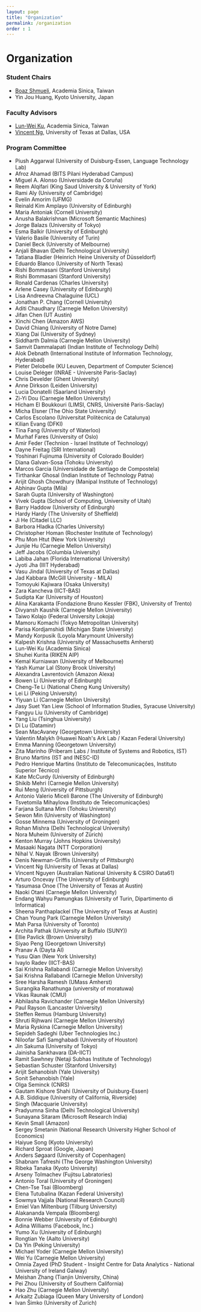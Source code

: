 ```yaml
---
layout: page
title: "Organization"
permalink: /organization
order : 1
---
```

# Organization

### Student Chairs
- [Boaz Shmueli](https://www.linkedin.com/in/boazshmueli), Academia Sinica, Taiwan
- Yin Jou Huang, Kyoto University, Japan

### Faculty Advisors 
- [Lun-Wei Ku](https://www.iis.sinica.edu.tw/pages/lwku/), Academia Sinica, Taiwan
- [Vincent Ng](http://www.hlt.utdallas.edu/~vince), University of Texas at Dallas, USA

### Program Committee
- Piush Aggarwal (University of Duisburg-Essen, Language Technology Lab)
- Afroz Ahamad (BITS Pilani Hyderabad Campus)
- Miguel A. Alonso (Universidade da Coruña)
- Reem Alqifari (King Saud University & University of York)
- Rami Aly (University of Cambridge)
- Evelin Amorim (UFMG)
- Reinald Kim Amplayo (University of Edinburgh)
- Maria Antoniak (Cornell University)
- Anusha Balakrishnan (Microsoft Semantic Machines)
- Jorge Balazs (University of Tokyo)
- Esma Balkir (University of Edinburgh)
- Valerio Basile (University of Turin)
- Daniel Beck (University of Melbourne)
- Anjali Bhavan (Delhi Technological University)
- Tatiana Bladier (Heinrich Heine University of Düsseldorf)
- Eduardo Blanco (University of North Texas)
- Rishi Bommasani (Stanford University)
- Rishi Bommasani (Stanford University)
- Ronald Cardenas (Charles University)
- Arlene Casey (University of Edinburgh)
- Lisa Andreevna Chalaguine (UCL)
- Jonathan P. Chang (Cornell University)
- Aditi Chaudhary (Carnegie Mellon University)
- Jifan Chen (UT Austin)
- Xinchi Chen (Amazon AWS)
- David Chiang (University of Notre Dame)
- Xiang Dai (University of Sydney)
- Siddharth Dalmia (Carnegie Mellon University)
- Samvit Dammalapati (Indian Institute of Technology Delhi)
- Alok Debnath (International Institute of Information Technology, Hyderabad)
- Pieter Delobelle (KU Leuven, Department of Computer Science)
- Louise Deléger (INRAE - Université Paris-Saclay)
- Chris Develder (Ghent University)
- Anne Dirkson (Leiden University)
- Lucia Donatelli (Saarland University)
- Zi-Yi Dou (Carnegie Mellon University)
- Hicham El Boukkouri (LIMSI, CNRS, Université Paris-Saclay)
- Micha Elsner (The Ohio State University)
- Carlos Escolano (Universitat Politècnica de Catalunya)
- Kilian Evang (DFKI)
- Tina Fang (University of Waterloo)
- Murhaf Fares (University of Oslo)
- Amir Feder (Technion - Israel Institute of Technology)
- Dayne Freitag (SRI International)
- Yoshinari Fujinuma (University of Colorado Boulder)
- Diana Galvan-Sosa (Tohoku University)
- Marcos Garcia (Universidade de Santiago de Compostela)
- Tirthankar Ghosal (Indian Institute of Technology Patna)
- Arijit Ghosh Chowdhury (Manipal Institute of Technology)
- Abhinav Gupta (Mila)
- Sarah Gupta (University of Washington)
- Vivek Gupta (School of Computing, University of Utah)
- Barry Haddow (University of Edinburgh)
- Hardy Hardy (The University of Sheffield)
- Ji He (Citadel LLC)
- Barbora Hladka (Charles University)
- Christopher Homan (Rochester Institute of Technology)
- Phu Mon Htut (New York University)
- Junjie Hu (Carnegie Mellon University)
- Jeff Jacobs (Columbia University)
- Labiba Jahan (Florida International University)
- Jyoti Jha (IIIT Hyderabad)
- Vasu Jindal (University of Texas at Dallas)
- Jad Kabbara (McGill University - MILA)
- Tomoyuki Kajiwara (Osaka University)
- Zara Kancheva (IICT-BAS)
- Sudipta Kar (University of Houston)
- Alina Karakanta (Fondazione Bruno Kessler (FBK), University of Trento)
- Divyansh Kaushik (Carnegie Mellon University)
- Taiwo Kolajo (Federal University Lokoja)
- Mamoru Komachi (Tokyo Metropolitan University)
- Parisa Kordjamshidi (Michigan State University)
- Mandy Korpusik (Loyola Marymount University)
- Kalpesh Krishna (University of Massachusetts Amherst)
- Lun-Wei Ku (Academia Sinica)
- Shuhei Kurita (RIKEN AIP)
- Kemal Kurniawan (University of Melbourne)
- Yash Kumar Lal (Stony Brook University)
- Alexandra Lavrentovich (Amazon Alexa)
- Bowen Li (University of Edinburgh)
- Cheng-Te Li (National Cheng Kung University)
- Lei Li (Peking University)
- Yiyuan Li (Carnegie Mellon University)
- Jasy Suet Yan Liew (School of Information Studies, Syracuse University)
- Fangyu Liu (University of Cambridge)
- Yang Liu (Tsinghua University)
- Di Lu (Dataminr)
- Sean MacAvaney (Georgetown University)
- Valentin Malykh (Huawei Noah's Ark Lab / Kazan Federal University)
- Emma Manning (Georgetown University)
- Zita Marinho (Priberam Labs / Institute of Systems and Robotics, IST)
- Bruno Martins (IST and INESC-ID)
- Pedro Henrique Martins (Instituto de Telecomunicações, Instituto Superior Técnico)
- Kate McCurdy (University of Edinburgh)
- Shikib Mehri (Carnegie Mellon University)
- Rui Meng (University of Pittsburgh)
- Antonio Valerio Miceli Barone (The University of Edinburgh)
- Tsvetomila Mihaylova (Instituto de Telecomunicações)
- Farjana Sultana Mim (Tohoku University)
- Sewon Min (University of Washington)
- Gosse Minnema (University of Groningen)
- Rohan Mishra (Delhi Technological University)
- Nora Muheim (University of Zürich)
- Kenton Murray (Johns Hopkins University)
- Masaaki Nagata (NTT Corporation)
- Nihal V. Nayak (Brown University)
- Denis Newman-Griffis (University of Pittsburgh)
- Vincent Ng (University of Texas at Dallas)
- Vincent Nguyen (Australian National University & CSIRO Data61)
- Arturo Oncevay (The University of Edinburgh)
- Yasumasa Onoe (The University of Texas at Austin)
- Naoki Otani (Carnegie Mellon University)
- Endang Wahyu Pamungkas (University of Turin, Dipartimento di Informatica)
- Sheena Panthaplackel (The University of Texas at Austin)
- Chan Young Park (Carnegie Mellon University)
- Mah Parsa (University of Toronto)
- Archita Pathak (University at Buffalo (SUNY))
- Ellie Pavlick (Brown University)
- Siyao Peng (Georgetown University)
- Pranav A (Dayta AI)
- Yusu Qian (New York University)
- Ivaylo Radev (IICT-BAS)
- Sai Krishna Rallabandi (Carnegie Mellon University)
- Sai Krishna Rallabandi (Carnegie Mellon University)
- Sree Harsha Ramesh (UMass Amherst)
- Surangika Ranathunga (university of moratuwa)
- Vikas Raunak (CMU)
- Abhilasha Ravichander (Carnegie Mellon University)
- Paul Rayson (Lancaster University)
- Steffen Remus (Hamburg University)
- Shruti Rijhwani (Carnegie Mellon University)
- Maria Ryskina (Carnegie Mellon University)
- Sepideh Sadeghi (Uber Technologies Inc.)
- Niloofar Safi Samghabadi (University of Houston)
- Jin Sakuma (University of Tokyo)
- Jainisha Sankhavara (DA-IICT)
- Ramit Sawhney (Netaji Subhas Institute of Technology)
- Sebastian Schuster (Stanford University)
- Arijit Sehanobish (Yale University)
- Sonit Sehanobish (Yale)
- Olga Seminck (CNRS)
- Gautam Kishore Shahi (University of Duisburg-Essen)
- A.B. Siddique (University of California, Riverside)
-  Singh (Macquarie University)
- Pradyumna Sinha (Delhi Technological University)
- Sunayana Sitaram (Microsoft Research India)
- Kevin Small (Amazon)
- Sergey Smetanin (National Research University Higher School of Economics)
- Haiyue Song (Kyoto University)
- Richard Sproat (Google, Japan)
- Anders Søgaard (University of Copenhagen)
- Shabnam Tafreshi (The George Washington University)
- Ribeka Tanaka (Kyoto University)
- Arseny Tolmachev (Fujitsu Labratories)
- Antonio Toral (University of Groningen)
- Chen-Tse Tsai (Bloomberg)
- Elena Tutubalina (Kazan Federal University)
- Sowmya Vajjala (National Research Council)
- Emiel Van Miltenburg (Tilburg University)
- Alakananda Vempala (Bloomberg)
- Bonnie Webber (University of Edinburgh)
- Adina Williams (Facebook, Inc.)
- Yumo Xu (University of Edinburgh)
- Rongtian Ye (Aalto University)
- Da Yin (Peking University)
- Michael Yoder (Carnegie Mellon University)
- Wei Yu (Carnegie Mellon University)
- Omnia Zayed (PhD Student - Insight Centre for Data Analytics - National University of Ireland Galway)
- Meishan Zhang (Tianjin University, China)
- Pei Zhou (University of Southern California)
- Hao Zhu (Carnegie Mellon University)
- Arkaitz Zubiaga (Queen Mary University of London)
- Ivan Šimko (University of Zurich)
